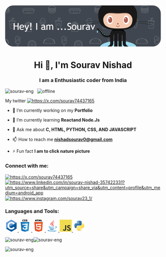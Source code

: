 ![logo](https://github.com/Sourav-eng/Sourav-eng/blob/main/github-header-image%20(1).png)
<h1 align="center">Hi 👋, I'm Sourav Nishad</h1>
<h3 align="center">I am a Enthusiastic coder from India</h3>
<img align="right" width="400px" src="https://media0.giphy.com/media/lP8xu5t2DLGG045H8F/giphy.gif" alt="offline">

<p align="left"> <img src="https://komarev.com/ghpvc/?username=sourav-eng&label=Profile%20views&color=0e75b6&style=flat" alt="sourav-eng" /> </p>

<p align="left">My twitter <a href="https://twitter.com/https://x.com/sourav74437165" target="blank"><img src="https://img.shields.io/twitter/follow/https://x.com/sourav74437165?logo=twitter&style=for-the-badge" alt="https://x.com/sourav74437165" /></a> </p>

- 🔭 I’m currently working on my **Portfolio**

- 🌱 I’m currently learning **Reactand Node.Js**

- 💬 Ask me about **C, HTML, PYTHON, CSS, AND JAVASCRIPT**

- 📫 How to reach me **nishadsourav0@gmail.com**

- ⚡ Fun fact **I am to click nature picture**

<h3 align="left">Connect with me:</h3>
<p align="left">
<a href="https://twitter.com/https://x.com/sourav74437165" target="blank"><img align="center" src="https://raw.githubusercontent.com/rahuldkjain/github-profile-readme-generator/master/src/images/icons/Social/twitter.svg" alt="https://x.com/sourav74437165" height="30" width="40" /></a>
<a href="https://linkedin.com/in/https://www.linkedin.com/in/sourav-nishad-357422331?utm_source=share&utm_campaign=share_via&utm_content=profile&utm_medium=android_app" target="blank"><img align="center" src="https://raw.githubusercontent.com/rahuldkjain/github-profile-readme-generator/master/src/images/icons/Social/linked-in-alt.svg" alt="https://www.linkedin.com/in/sourav-nishad-357422331?utm_source=share&utm_campaign=share_via&utm_content=profile&utm_medium=android_app" height="30" width="40" /></a>
<a href="https://instagram.com/https://www.instagram.com/sourav23_1/" target="blank"><img align="center" src="https://raw.githubusercontent.com/rahuldkjain/github-profile-readme-generator/master/src/images/icons/Social/instagram.svg" alt="https://www.instagram.com/sourav23_1/" height="30" width="40" /></a>
</p>

<h3 align="left">Languages and Tools:</h3>
<p align="left"> <a href="https://www.cprogramming.com/" target="_blank" rel="noreferrer"> <img src="https://raw.githubusercontent.com/devicons/devicon/master/icons/c/c-original.svg" alt="c" width="40" height="40"/> </a> <a href="https://www.w3schools.com/css/" target="_blank" rel="noreferrer"> <img src="https://raw.githubusercontent.com/devicons/devicon/master/icons/css3/css3-original-wordmark.svg" alt="css3" width="40" height="40"/> </a> <a href="https://www.w3.org/html/" target="_blank" rel="noreferrer"> <img src="https://raw.githubusercontent.com/devicons/devicon/master/icons/html5/html5-original-wordmark.svg" alt="html5" width="40" height="40"/> </a> <a href="https://www.java.com" target="_blank" rel="noreferrer"> <img src="https://raw.githubusercontent.com/devicons/devicon/master/icons/java/java-original.svg" alt="java" width="40" height="40"/> </a> <a href="https://developer.mozilla.org/en-US/docs/Web/JavaScript" target="_blank" rel="noreferrer"> <img src="https://raw.githubusercontent.com/devicons/devicon/master/icons/javascript/javascript-original.svg" alt="javascript" width="40" height="40"/> </a> <a href="https://www.python.org" target="_blank" rel="noreferrer"> <img src="https://raw.githubusercontent.com/devicons/devicon/master/icons/python/python-original.svg" alt="python" width="40" height="40"/> </a> </p>

<p><img align="left" src="https://github-readme-stats.vercel.app/api/top-langs?username=sourav-eng&show_icons=true&locale=en&layout=compact" alt="sourav-eng" /></p>

<p>&nbsp;<img align="left" src="https://github-readme-stats.vercel.app/api?username=sourav-eng&show_icons=true&locale=en" alt="sourav-eng" /></p>

<p><img align="left" src="https://github-readme-streak-stats.herokuapp.com/?user=sourav-eng&" alt="sourav-eng" /></p>
